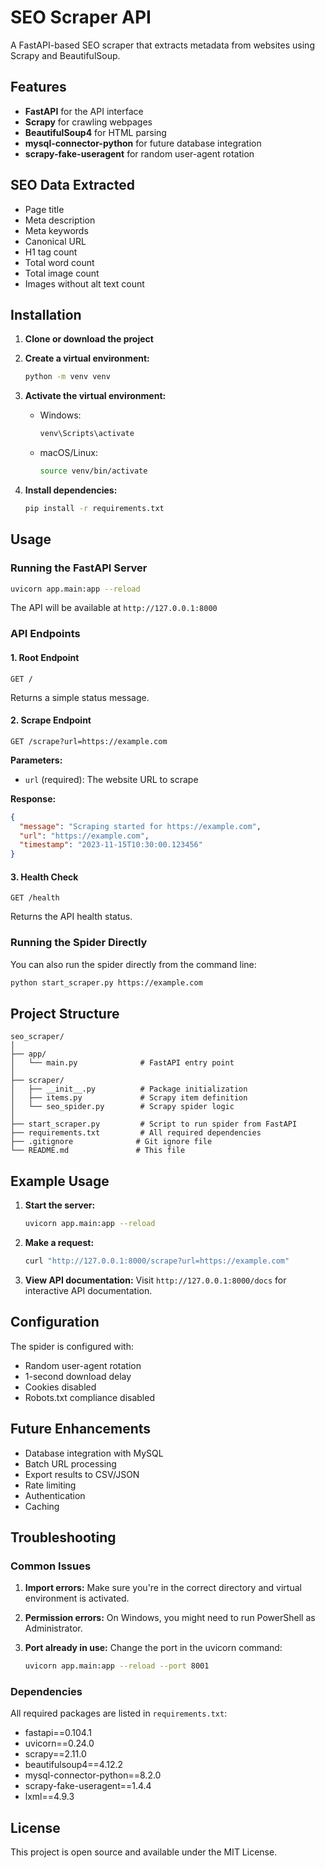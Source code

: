# SEO Scraper API

A FastAPI-based SEO scraper that extracts metadata from websites using Scrapy and BeautifulSoup.

## Features

- **FastAPI** for the API interface
- **Scrapy** for crawling webpages
- **BeautifulSoup4** for HTML parsing
- **mysql-connector-python** for future database integration
- **scrapy-fake-useragent** for random user-agent rotation

## SEO Data Extracted

- Page title
- Meta description
- Meta keywords
- Canonical URL
- H1 tag count
- Total word count
- Total image count
- Images without alt text count

## Installation

1. **Clone or download the project**
2. **Create a virtual environment:**
   ```bash
   python -m venv venv
   ```

3. **Activate the virtual environment:**
   - Windows:
     ```bash
     venv\Scripts\activate
     ```
   - macOS/Linux:
     ```bash
     source venv/bin/activate
     ```

4. **Install dependencies:**
   ```bash
   pip install -r requirements.txt
   ```

## Usage

### Running the FastAPI Server

```bash
uvicorn app.main:app --reload
```

The API will be available at `http://127.0.0.1:8000`

### API Endpoints

#### 1. Root Endpoint
```
GET /
```
Returns a simple status message.

#### 2. Scrape Endpoint
```
GET /scrape?url=https://example.com
```

**Parameters:**
- `url` (required): The website URL to scrape

**Response:**
```json
{
  "message": "Scraping started for https://example.com",
  "url": "https://example.com",
  "timestamp": "2023-11-15T10:30:00.123456"
}
```

#### 3. Health Check
```
GET /health
```
Returns the API health status.

### Running the Spider Directly

You can also run the spider directly from the command line:

```bash
python start_scraper.py https://example.com
```

## Project Structure

```
seo_scraper/
│
├── app/
│   └── main.py              # FastAPI entry point
│
├── scraper/
│   ├── __init__.py          # Package initialization
│   ├── items.py             # Scrapy item definition
│   └── seo_spider.py        # Scrapy spider logic
│
├── start_scraper.py         # Script to run spider from FastAPI
├── requirements.txt         # All required dependencies
├── .gitignore              # Git ignore file
└── README.md               # This file
```

## Example Usage

1. **Start the server:**
   ```bash
   uvicorn app.main:app --reload
   ```

2. **Make a request:**
   ```bash
   curl "http://127.0.0.1:8000/scrape?url=https://example.com"
   ```

3. **View API documentation:**
   Visit `http://127.0.0.1:8000/docs` for interactive API documentation.

## Configuration

The spider is configured with:
- Random user-agent rotation
- 1-second download delay
- Cookies disabled
- Robots.txt compliance disabled

## Future Enhancements

- Database integration with MySQL
- Batch URL processing
- Export results to CSV/JSON
- Rate limiting
- Authentication
- Caching

## Troubleshooting

### Common Issues

1. **Import errors:** Make sure you're in the correct directory and virtual environment is activated.

2. **Permission errors:** On Windows, you might need to run PowerShell as Administrator.

3. **Port already in use:** Change the port in the uvicorn command:
   ```bash
   uvicorn app.main:app --reload --port 8001
   ```

### Dependencies

All required packages are listed in `requirements.txt`:
- fastapi==0.104.1
- uvicorn==0.24.0
- scrapy==2.11.0
- beautifulsoup4==4.12.2
- mysql-connector-python==8.2.0
- scrapy-fake-useragent==1.4.4
- lxml==4.9.3

## License

This project is open source and available under the MIT License. 